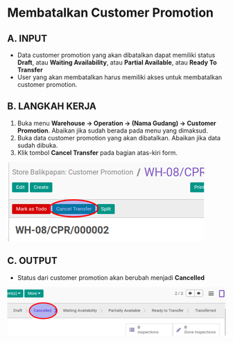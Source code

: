 # Membatalkan Customer Promotion

## A. INPUT

* Data customer promotion yang akan dibatalkan dapat memiliki status **Draft**, atau **Waiting Availability**, atau **Partial Available**, atau **Ready To Transfer**
* User yang akan membatalkan harus memiliki akses untuk membatalkan customer promotion.

## B. LANGKAH KERJA

1. Buka menu **Warehouse -> Operation -> (Nama Gudang) -> Customer Promotion**. Abaikan jika sudah berada
pada menu yang dimaksud.
2. Buka data customer promotion yang akan dibatalkan. Abaikan jika data sudah dibuka.
3. Klik tombol **Cancel Transfer** pada bagian atas-kiri form.

![](../../img/customer-promotion/tombol-cancel.png)

## C. OUTPUT

* Status dari customer promotion akan berubah menjadi **Cancelled**

![](../../img/customer-promotion/status-cancel.png)
